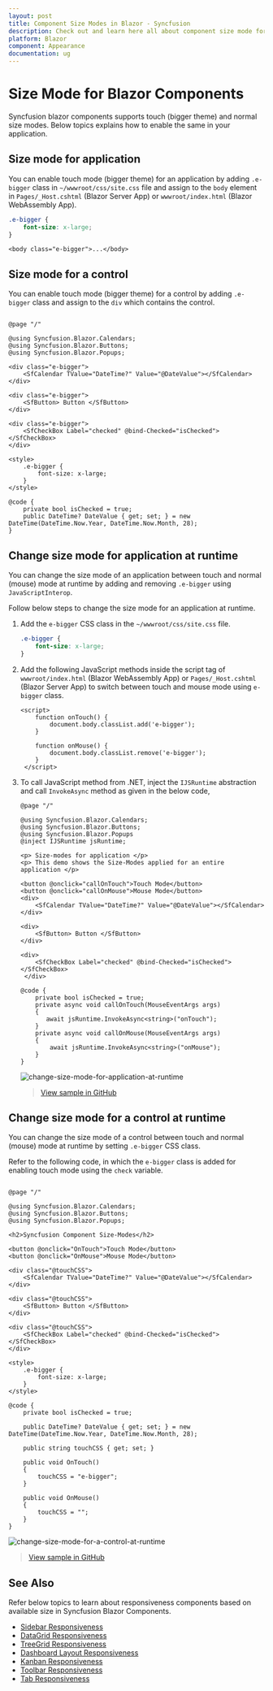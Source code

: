 ```yaml
---
layout: post
title: Component Size Modes in Blazor - Syncfusion
description: Check out and learn here all about component size mode for Syncfusion Blazor Components and much more. 
platform: Blazor
component: Appearance
documentation: ug
---
```


# Size Mode for Blazor Components

Syncfusion blazor components supports touch (bigger theme) and normal size modes. Below topics explains how to enable the same in your application.

## Size mode for application

You can enable touch mode (bigger theme) for an application by adding `.e-bigger` class in `~/wwwroot/css/site.css` file and assign to the `body` element in `Pages/_Host.cshtml` (Blazor Server App) or `wwwroot/index.html` (Blazor WebAssembly App).

```css
.e-bigger {
    font-size: x-large;
}
```

```cshtml
<body class="e-bigger">...</body>
```

## Size mode for a control

You can enable touch mode (bigger theme) for a control by adding `.e-bigger` class and assign to the `div` which contains the control. 

```cshtml

@page "/"

@using Syncfusion.Blazor.Calendars;
@using Syncfusion.Blazor.Buttons;
@using Syncfusion.Blazor.Popups;

<div class="e-bigger">
    <SfCalendar TValue="DateTime?" Value="@DateValue"></SfCalendar>
</div>

<div class="e-bigger">
    <SfButton> Button </SfButton>
</div>

<div class="e-bigger">
    <SfCheckBox Label="checked" @bind-Checked="isChecked"></SfCheckBox>
</div>

<style>
    .e-bigger {
        font-size: x-large;
    }
</style>

@code {
    private bool isChecked = true;
    public DateTime? DateValue { get; set; } = new DateTime(DateTime.Now.Year, DateTime.Now.Month, 28);
}
```

## Change size mode for application at runtime

You can change the size mode of an application between touch and normal (mouse) mode at runtime by adding and removing `.e-bigger` using `JavaScriptInterop`. 

Follow below steps to change the size mode for an application at runtime.

1. Add the `e-bigger` CSS class in the `~/wwwroot/css/site.css` file.

    ```css
    .e-bigger {
        font-size: x-large;
    }
    ```

2. Add the following JavaScript methods inside the script tag of `wwwroot/index.html` (Blazor WebAssembly App) or `Pages/_Host.cshtml` (Blazor Server App) to switch between touch and mouse mode using `e-bigger` class.

    ```cshtml
    <script>
        function onTouch() {
            document.body.classList.add('e-bigger');
        }
        
        function onMouse() {
            document.body.classList.remove('e-bigger');
        }
     </script>
    ```

2. To call JavaScript method from .NET, inject the `IJSRuntime` abstraction and call `InvokeAsync` method as given in the below code,
    
    ```cshtml
    @page "/"
    
    @using Syncfusion.Blazor.Calendars;
    @using Syncfusion.Blazor.Buttons;
    @using Syncfusion.Blazor.Popups
    @inject IJSRuntime jsRuntime;
    
    <p> Size-modes for application </p>
    <p> This demo shows the Size-Modes applied for an entire application </p>
    
    <button @onclick="callOnTouch">Touch Mode</button>
    <button @onclick="callOnMouse">Mouse Mode</button>
    <div>
        <SfCalendar TValue="DateTime?" Value="@DateValue"></SfCalendar>
    </div>
    
    <div>
        <SfButton> Button </SfButton>
    </div>
    
    <div>
        <SfCheckBox Label="checked" @bind-Checked="isChecked"></SfCheckBox>
     </div>
    
    @code {
        private bool isChecked = true;
        private async void callOnTouch(MouseEventArgs args)
        {
           await jsRuntime.InvokeAsync<string>("onTouch");
        }
        private async void callOnMouse(MouseEventArgs args)
        {
            await jsRuntime.InvokeAsync<string>("onMouse");
        }
    }
    ```
    
    ![change-size-mode-for-application-at-runtime](images/change-size-mode-for-application-at-runtime.gif)
    
    > [View sample in GitHub](https://github.com/SyncfusionExamples/size-mode-in-blazor-application)

## Change size mode for a control at runtime

You can change the size mode of a control between touch and normal (mouse) mode at runtime by setting `.e-bigger` CSS class.  

Refer to the following code, in which the `e-bigger` class is added for enabling touch mode using the `check` variable.

```cshtml

@page "/"

@using Syncfusion.Blazor.Calendars;
@using Syncfusion.Blazor.Buttons;
@using Syncfusion.Blazor.Popups;

<h2>Syncfusion Component Size-Modes</h2>

<button @onclick="OnTouch">Touch Mode</button> 
<button @onclick="OnMouse">Mouse Mode</button>

<div class="@touchCSS">
    <SfCalendar TValue="DateTime?" Value="@DateValue"></SfCalendar>
</div>

<div class="@touchCSS">
    <SfButton> Button </SfButton>
</div>

<div class="@touchCSS">
    <SfCheckBox Label="checked" @bind-Checked="isChecked"></SfCheckBox>
</div>

<style>
    .e-bigger {
        font-size: x-large;
    }
</style>

@code {
    private bool isChecked = true;

    public DateTime? DateValue { get; set; } = new DateTime(DateTime.Now.Year, DateTime.Now.Month, 28);

    public string touchCSS { get; set; }

    public void OnTouch()
    {
        touchCSS = "e-bigger";
    }

    public void OnMouse()
    {
        touchCSS = "";
    }
}
```

![change-size-mode-for-a-control-at-runtime](images/change-size-mode-for-a-control-at-runtime.gif)

> [View sample in GitHub](https://github.com/SyncfusionExamples/size-mode-in-blazor-application)


## See Also

Refer below topics to learn about responsiveness components based on available size in Syncfusion Blazor Components.

* [Sidebar Responsiveness](https://blazor.syncfusion.com/documentation/sidebar/auto-close)
* [DataGrid Responsiveness](https://blazor.syncfusion.com/documentation/datagrid/columns#responsive-columns)
* [TreeGrid Responsiveness](https://blazor.syncfusion.com/documentation/treegrid/scrolling#responsive-with-parent-container)
* [Dashboard Layout Responsiveness](https://blazor.syncfusion.com/documentation/dashboard-layout/responsive-adaptive)
* [Kanban Responsiveness](https://blazor.syncfusion.com/documentation/kanban/responsive-mode)
* [Toolbar Responsiveness](https://blazor.syncfusion.com/documentation/toolbar/responsive-mode)
* [Tab Responsiveness](https://blazor.syncfusion.com/documentation/tabs/responsive-modes)

